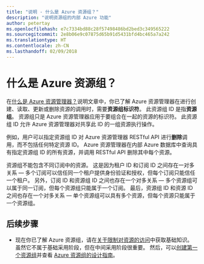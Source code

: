 ```yaml
---
title: "说明 - 什么是 Azure 资源组？"
description: "说明资源组的内部 Azure 功能"
author: petertay
ms.openlocfilehash: e7c7334bd88c28f57498486bd2bed3c349565222
ms.sourcegitcommit: 2e8b06e9c07875d65b91d5431bfd4bc465a7a242
ms.translationtype: HT
ms.contentlocale: zh-CN
ms.lasthandoff: 02/09/2018
---
```

# <a name="what-is-an-azure-resource-group"></a>什么是 Azure 资源组？

在[什么是 Azure 资源管理器？](resource-manager-explainer.md)说明文章中，你已了解 Azure 资源管理器在进行创建、读取、更新或删除资源的调用时，需要**资源组标识符**。 此资源组 ID 是指**资源组**。 资源组只是 Azure 资源管理器应用于要组合在一起的资源的标识符。 此资源组 ID 允许 Azure 资源管理器对共享此 ID 的一组资源执行操作。

例如，用户可以指定资源组 ID 对 Azure 资源管理器 RESTful API 进行**删除**调用，而不包括任何特定资源 ID。 Azure 资源管理器在内部 Azure 数据库中查询具有指定资源组 ID 的所有资源，并调用 RESTful API 删除其中每个资源。

资源组不能包含不同订阅中的资源。 这是因为租户 ID 和订阅 ID 之间存在一对多关系 &mdash; 多个订阅可以信任同一个租户提供身份验证和授权，但每个订阅只能信任一个租户。 另外，订阅 ID 和资源组 ID 之间也存在一个对多关系 &mdash; 多个资源组可以属于同一订阅，但每个资源组只能属于一个订阅。 最后，资源组 ID 和资源 ID 之间也存在一个对多关系 &mdash; 单个资源组可以具有多个资源，但每个资源只能属于一个资源组。

## <a name="next-steps"></a>后续步骤

* 现在你已了解 Azure 资源组，请在[关于限制对资源的访问](/azure/active-directory/active-directory-understanding-resource-access?toc=/azure/architecture/cloud-adoption-guide/toc.json)中获取基础知识。 虽然它不属于基础采用阶段，但在中间采用阶段很重要。 然后，可以[创建第一个资源组](/azure/azure-resource-manager/resource-group-portal?toc=/azure/architecture/cloud-adoption-guide/toc.json)并查看 [Azure 资源组的设计指南](resource-group.md)。
